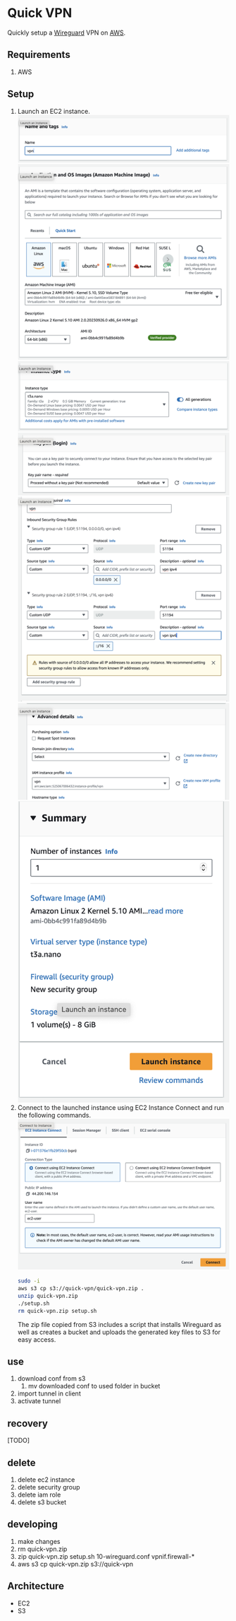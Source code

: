 # Quick VPN
Quickly setup a [Wireguard](https://www.wireguard.com) VPN on [AWS](https://aws.amazon.com/).

## Requirements
1. AWS

## Setup
1. Launch an EC2 instance.
   ![Alt text](/img/1.png?raw=true)
   ![Alt text](/img/2.png?raw=true)
   ![Alt text](/img/3.png?raw=true)
   ![Alt text](/img/key-pair.png?raw=true)
   ![Alt text](/img/4.png?raw=true)
   ![Alt text](/img/5.png?raw=true)
   ![Alt text](/img/7.png)
2. Connect to the launched instance using EC2 Instance Connect and run the following commands. 
   ![Alt text](/img/ec2_instance_connect.png)
   ```bash
   sudo -i
   aws s3 cp s3://quick-vpn/quick-vpn.zip .
   unzip quick-vpn.zip
   ./setup.sh
   rm quick-vpn.zip setup.sh
   ```
   The zip file copied from S3 includes a script that installs Wireguard as well as creates a bucket and uploads the generated key files to S3 for easy access.


## use
1. download conf from s3
   1. mv downloaded conf to used folder in bucket
2. import tunnel in client
3. activate tunnel

## recovery
[TODO]

## delete
1. delete ec2 instance 
2. delete security group
3. delete iam role
4. delete s3 bucket

## developing
1. make changes
2. rm quick-vpn.zip
3. zip quick-vpn.zip setup.sh 10-wireguard.conf vpnif.firewall-*
4. aws s3 cp quick-vpn.zip s3://quick-vpn

## Architecture 
* EC2
* S3